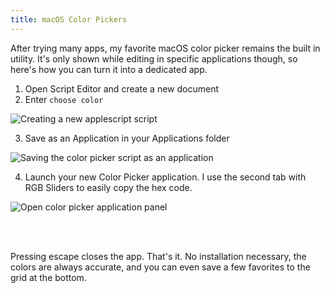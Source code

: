 ```yaml
---
title: macOS Color Pickers
---
```


After trying many apps, my favorite macOS color picker remains the built in utility. It's only shown while editing in specific applications though, so here's
how you can turn it into a dedicated app.

1. Open Script Editor and create a new document
2. Enter `choose color`

![Creating a new applescript script](/blog/macos-color-picker/new-script.jpg)

3. Save as an Application in your Applications folder

![Saving the color picker script as an application](/blog/macos-color-picker/saving.png)

4. Launch your new Color Picker application. I use the second tab with RGB Sliders to easily copy the hex code.

![Open color picker application panel](/blog/macos-color-picker/panel.jpg)

<br />
<br />

Pressing escape closes the app. That's it. No installation necessary, the colors are always accurate, and you can even save a few favorites to the grid at the
bottom.
